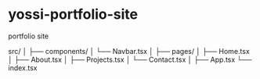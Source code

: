 # yossi-portfolio-site
portfolio site

src/
│
├── components/
│   └── Navbar.tsx
│
├── pages/
│   ├── Home.tsx
│   ├── About.tsx
│   ├── Projects.tsx
│   └── Contact.tsx
│
├── App.tsx
└── index.tsx